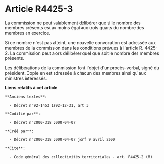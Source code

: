 # Article R4425-3

La commission ne peut valablement délibérer que si le nombre des membres présents est au moins égal aux trois quarts du
nombre des membres en exercice.

Si ce nombre n'est pas atteint, une nouvelle convocation est adressée aux membres de la commission dans les conditions
prévues à l'article R. 4425-2. La commission peut alors délibérer quel que soit le nombre des membres présents.

Les délibérations de la commission font l'objet d'un procès-verbal, signé du président. Copie en est adressée à chacun des
membres ainsi qu'aux ministres intéressés.

**Liens relatifs à cet article**

	**Anciens textes**:

	  - Décret n°92-1453 1992-12-31, art 3

	**Codifié par**:

	  - Décret n°2000-318 2000-04-07

	**Créé par**:

	  - Décret n°2000-318 2000-04-07 jorf 9 avril 2000

	**Cite**:

	  - Code général des collectivités territoriales - art. R4425-2 (M)
